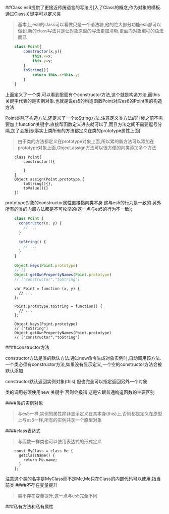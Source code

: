 ##Class
es6提供了更接近传统语言的写法,引入了Class的概念,作为对象的模板.通过Class关键字可以定义类
>基本上,es6的class可以看做只是一个语法糖,他的绝大部分功能es5都可以做到,新的class写法只是让对象原型的写法更加清晰,更面向对象编程的语法而已

```javascript
	class Point{
		constructor(x,y){
			this.x=x;
			this.y=y;
		}
		toString(){
			return this.x+this.y;
		}
	}
```
上面定义了一个类,可以看到里面有个constructor方法,这个就是构造方法,而this关键字代表的是实例对象.也就是说es5的构造函数Point对应es6的Point类的构造方法

Point类除了构造方法,还定义了一个toString方法.注意定义类方法的时候之前不需要加上function关键字.直接帮函数定义进去就可以了,而且方法之间不需要逗号分隔,加了会报错(事实上类所有的方法都定义在类的prototype属性上面)
>由于类的方法都定义在prototype对象上面,所以累的新方法可以添加在prototype对象上面,Object.assign方法可以很方便的向类添加多个方法

```
	class Point{
		constructor(){
		
		}
	}
	Object.assign(Point.prototype,{
		toString(){},
		toValue(){}
	})
```
prototype对象的constructor属性直接指向类本身 这与es5的行为是一致的
另外所有的类的内部方法都是不可枚举的(这一点与es5的行为不一致);

```javascript
	class Point {
	  constructor(x, y) {
	    // ...
	  }
	
	  toString() {
	    // ...
	  }
	}
	
	Object.keys(Point.prototype)
	// []
	Object.getOwnPropertyNames(Point.prototype)
	// ["constructor","toString"]
```
```		
	var Point = function (x, y) {
	  // ...
	};
	
	Point.prototype.toString = function() {
	  // ...
	};
	
	Object.keys(Point.prototype)
	// ["toString"]
	Object.getOwnPropertyNames(Point.prototype)
	// ["constructor","toString"]
```

####constructor方法
>
constructor方法是类的默认方法.通过new命令生成对象实例时,自动调用该方法.一个类必须有constructor方法,如果没有显示定义,一个空的constructor方法会被默认添加
>
constructor默认返回实例对象(this),但也完全可以指定返回另外一个对象
>
类的调用必须使用new 关键字 否则会报错 这是它跟普通构造函数的主要区别

####类的实例对象
>与es5一样,实例的属性除非显示定义在其本身(this)上,否则都是定义在原型上与es5一样,所有的实例共享一个原型对象

####class表达式
>与函数一样类也可以使用表达式的形式定义

```
	const MyClass = class Me {
	  getClassName() {
	    return Me.name;
	  }
	};
```
注意这个类的名字是MyClass而不是Me,Me只在Class的内部代码可以使用,指当前类
####不存在变量提升
>类不存在变量提升,这一点与es5完全不同

###私有方法和私有属性

